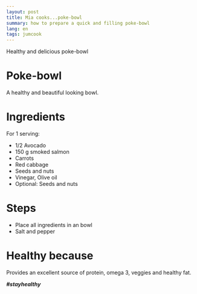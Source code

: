 ```yaml
---
layout: post
title: Mia cooks...poke-bowl
summary: how to prepare a quick and filling poke-bowl
lang: en
tags: jumcook
---
```


<div class="message">
Healthy and delicious poke-bowl
</div>

# Poke-bowl
A healthy and beautiful looking bowl.

# Ingredients
For 1 serving:
- 1/2 Avocado
- 150 g smoked salmon
- Carrots
- Red cabbage
- Seeds and nuts
- Vinegar, Olive oil
- Optional: Seeds and nuts

# Steps
- Place all ingredients in an bowl
- Salt and pepper

# Healthy because
 Provides an excellent source of protein, omega 3, veggies and healthy fat.

_**#stayhealthy**_
